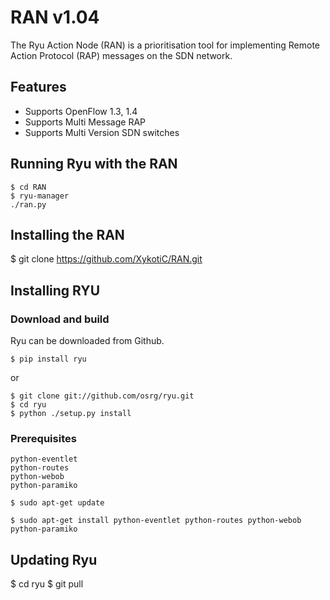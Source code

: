 RAN v1.04
==========
The Ryu Action Node (RAN) is a prioritisation tool for implementing Remote Action Protocol (RAP) messages on the SDN network.

Features
--------

- Supports OpenFlow 1.3, 1.4
- Supports Multi Message RAP
- Supports Multi Version SDN switches

Running Ryu with the RAN
------------------------

    $ cd RAN
    $ ryu-manager 
    ./ran.py
  
Installing the RAN
------------------

  $ git clone https://github.com/XykotiC/RAN.git
   
Installing RYU
--------------

### Download and build

Ryu can be downloaded from Github.

    $ pip install ryu

or

    $ git clone git://github.com/osrg/ryu.git
    $ cd ryu
    $ python ./setup.py install

### Prerequisites

    python-eventlet
    python-routes
    python-webob
    python-paramiko

`$ sudo apt-get update`

`$ sudo apt-get install python-eventlet python-routes python-webob python-paramiko`

Updating Ryu
------------

   $ cd ryu
   $ git pull


